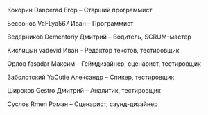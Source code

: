 <p>Кокорин Danperad Егор – Старший программист
<p>Бессонов VaFLya567 Иван – Программист
<p>Ведерников Dementoriy Дмитрий – Водитель, SCRUM-мастер
<p>Кислицын vadevid Иван – Редактор текстов, тестировщик
<p>Орлов fasadar Максим – Геймдизайнер, сценарист, тестировщик
<p>Заболотский YaCutie Александр – Спикер, тестировщик
<p>Широков Gestro Дмитрий – Аналитик, тестировщик
<p>Суслов Rmen Роман – Сценарист, саунд-дизайнер
